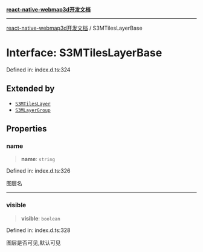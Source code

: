 [**react-native-webmap3d开发文档**](../README.md)

***

[react-native-webmap3d开发文档](../globals.md) / S3MTilesLayerBase

# Interface: S3MTilesLayerBase

Defined in: index.d.ts:324

## Extended by

- [`S3MTilesLayer`](S3MTilesLayer.md)
- [`S3MLayerGroup`](S3MLayerGroup.md)

## Properties

### name

> **name**: `string`

Defined in: index.d.ts:326

图层名

***

### visible

> **visible**: `boolean`

Defined in: index.d.ts:328

图层是否可见,默认可见
